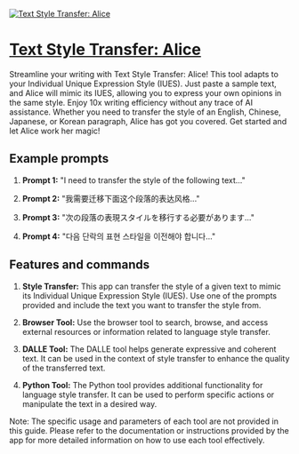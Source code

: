 [![Text Style Transfer: Alice](https://files.oaiusercontent.com/file-BUaGTUkM8GzRMMLjkFAi81VQ?se=2123-10-16T04%3A07%3A09Z&sp=r&sv=2021-08-06&sr=b&rscc=max-age%3D31536000%2C%20immutable&rscd=attachment%3B%20filename%3D72d22521-060f-42bd-a285-648d7595b988.png&sig=97kWELht/h0WfN4ZcvnB0lMgbcGdzWNex69UPXDhyb4%3D)](https://chat.openai.com/g/g-ZF7qcel88-text-style-transfer-alice)

# [Text Style Transfer: Alice](https://chat.openai.com/g/g-ZF7qcel88-text-style-transfer-alice)

Streamline your writing with Text Style Transfer: Alice! This tool adapts to your Individual Unique Expression Style (IUES). Just paste a sample text, and Alice will mimic its IUES, allowing you to express your own opinions in the same style. Enjoy 10x writing efficiency without any trace of AI assistance. Whether you need to transfer the style of an English, Chinese, Japanese, or Korean paragraph, Alice has got you covered. Get started and let Alice work her magic!

## Example prompts

1. **Prompt 1:** "I need to transfer the style of the following text..."

2. **Prompt 2:** "我需要迁移下面这个段落的表达风格..."

3. **Prompt 3:** "次の段落の表現スタイルを移行する必要があります..."

4. **Prompt 4:** "다음 단락의 표현 스타일을 이전해야 합니다..."

## Features and commands

1. **Style Transfer:** This app can transfer the style of a given text to mimic its Individual Unique Expression Style (IUES). Use one of the prompts provided and include the text you want to transfer the style from.

2. **Browser Tool:** Use the browser tool to search, browse, and access external resources or information related to language style transfer.

3. **DALLE Tool:** The DALLE tool helps generate expressive and coherent text. It can be used in the context of style transfer to enhance the quality of the transferred text.

4. **Python Tool:** The Python tool provides additional functionality for language style transfer. It can be used to perform specific actions or manipulate the text in a desired way.

Note: The specific usage and parameters of each tool are not provided in this guide. Please refer to the documentation or instructions provided by the app for more detailed information on how to use each tool effectively.